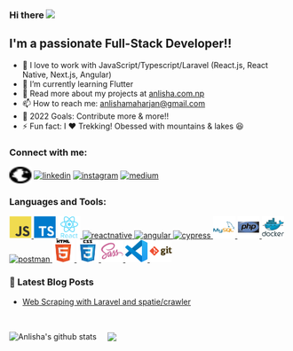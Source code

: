 ### Hi there <a href="https://github.com/anlisha-maharjan"><img src="https://media.giphy.com/media/hvRJCLFzcasrR4ia7z/giphy.gif" width="25px"></a>

## I'm a passionate Full-Stack Developer!!

- 📂 I love to work with JavaScript/Typescript/Laravel (React.js, React Native, Next.js, Angular)
- 🌱 I’m currently learning Flutter
- 🔭 Read more about my projects at [anlisha.com.np](https://github.com/anlisha-maharjan)
- 📫 How to reach me: [anlishamaharjan@gmail.com](mailto:anlishamaharjan@gmail.com)
- 🥅 2022 Goals: Contribute more & more!!
- ⚡ Fun fact: I :heart: Trekking! Obessed with mountains & lakes 😆

### Connect with me:

<a href="https://github.com/anlisha-maharjan" target="blank"><img align="center" src="https://raw.githubusercontent.com/iconic/open-iconic/master/svg/globe.svg" alt="anlisha" height="30" width="40" /></a>
<a href="https://linkedin.com/in/anlisha-maharjan" target="blank"><img align="center" src="https://cdn.jsdelivr.net/npm/simple-icons@v3/icons/linkedin.svg" alt="linkedin" height="30" width="40" /></a>
<a href="https://instagram.com/anlishamaharjan" target="blank"><img align="center" src="https://cdn.jsdelivr.net/npm/simple-icons@v3/icons/instagram.svg" alt="instagram" height="30" width="40" /></a>
<a href="https://medium.com/@anlishamaharjan" target="blank"><img align="center" src="https://cdn.jsdelivr.net/npm/simple-icons@v3/icons/medium.svg" alt="medium" height="30" width="40" /></a>

### Languages and Tools:

<p align="left"> 
<a href="https://developer.mozilla.org/en-US/docs/Web/JavaScript" target="_blank"> <img src="https://raw.githubusercontent.com/devicons/devicon/master/icons/javascript/javascript-original.svg" alt="javascript" width="40" height="40"/> </a> 
<a href="https://www.typescriptlang.org/" target="_blank"> <img src="https://raw.githubusercontent.com/devicons/devicon/master/icons/typescript/typescript-original.svg" alt="typescript" width="40" height="40"/> </a> 
<a href="https://reactjs.org/" target="_blank"> <img src="https://raw.githubusercontent.com/devicons/devicon/master/icons/react/react-original-wordmark.svg" alt="react" width="40" height="40"/> </a> 
<a href="https://reactnative.dev/" target="_blank"> <img src="https://reactnative.dev/img/header_logo.svg" alt="reactnative" width="40" height="40"/> </a> 
<a href="https://angular.io" target="_blank"> <img src="https://angular.io/assets/images/logos/angular/angular.svg" alt="angular" width="40" height="40"/> </a> 
<a href="https://www.cypress.io" target="_blank"> <img src="https://raw.githubusercontent.com/simple-icons/simple-icons/6e46ec1fc23b60c8fd0d2f2ff46db82e16dbd75f/icons/cypress.svg" alt="cypress" width="40" height="40"/> </a> 
<a href="https://www.mysql.com/" target="_blank"> <img src="https://raw.githubusercontent.com/devicons/devicon/master/icons/mysql/mysql-original-wordmark.svg" alt="mysql" width="40" height="40"/> </a> 
<a href="https://www.php.net" target="_blank"> <img src="https://raw.githubusercontent.com/devicons/devicon/master/icons/php/php-original.svg" alt="php" width="40" height="40"/> </a> 
<a href="https://www.docker.com/" target="_blank"> <img src="https://raw.githubusercontent.com/devicons/devicon/master/icons/docker/docker-original-wordmark.svg" alt="docker" width="40" height="40"/> </a> 
<a href="https://postman.com" target="_blank"> <img src="https://www.vectorlogo.zone/logos/getpostman/getpostman-icon.svg" alt="postman" width="40" height="40"/> </a> 
<a href="https://dev.w3.org/html5/html-author/" target="_blank"> <img src="https://raw.githubusercontent.com/github/explore/80688e429a7d4ef2fca1e82350fe8e3517d3494d/topics/html/html.png" alt="html5" width="40" height="40"/> </a> 
<a href="https://www.w3.org/TR/2001/WD-css3-roadmap-20010523/" target="_blank"> <img src="https://raw.githubusercontent.com/github/explore/80688e429a7d4ef2fca1e82350fe8e3517d3494d/topics/css/css.png" alt="css3" width="40" height="40"/> </a> 
<a href="https://sass-lang.com" target="_blank"> <img src="https://raw.githubusercontent.com/devicons/devicon/master/icons/sass/sass-original.svg" alt="sass" width="40" height="40"/> </a> 
<a href="https://docs.microsoft.com/en-us/visualstudio/windows/?view=vs-2022" target="_blank"> <img src="https://raw.githubusercontent.com/github/explore/80688e429a7d4ef2fca1e82350fe8e3517d3494d/topics/visual-studio-code/visual-studio-code.png" alt="visual" width="40" height="40"/> </a> 
<a href="https://git-scm.com/doc" target="_blank"> <img src="https://raw.githubusercontent.com/github/explore/80688e429a7d4ef2fca1e82350fe8e3517d3494d/topics/git/git.png" alt="git" width="40" height="40"/> </a> 
</p>

### 📕 Latest Blog Posts

<!-- BLOG-POST-LIST:START -->
- [Web Scraping with Laravel and spatie/crawler](https://medium.com/@anlishamaharjan/web-scraping-with-laravel-and-spatie-crawler-22d583b7535e?source=rss-47753a60808d------2)
<!-- BLOG-POST-LIST:END -->

<br/>

<img align="center" src="https://github-readme-stats.vercel.app/api?username=anlisha-maharjan&show_icons=true&include_all_commits=true&count_private=true&theme=buefy&hide_border=true" alt="Anlisha's github stats" />&nbsp;&nbsp;&nbsp;&nbsp;&nbsp;<img align="center" src="https://github-readme-stats.vercel.app/api/top-langs/?username=anlisha-maharjan&layout=compact&theme=buefy&hide_border=true" />
